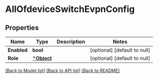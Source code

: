 # AllOfdeviceSwitchEvpnConfig

## Properties
Name | Type | Description | Notes
------------ | ------------- | ------------- | -------------
**Enabled** | **bool** |  | [optional] [default to null]
**Role** | [***Object**](.md) |  | [optional] [default to null]

[[Back to Model list]](../README.md#documentation-for-models) [[Back to API list]](../README.md#documentation-for-api-endpoints) [[Back to README]](../README.md)

